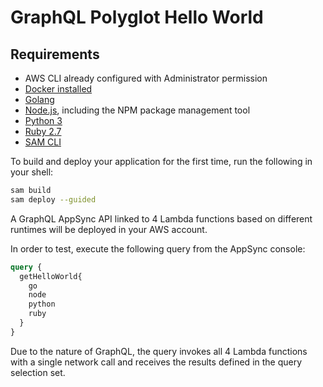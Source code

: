 # GraphQL Polyglot Hello World
 
## Requirements

* AWS CLI already configured with Administrator permission
* [Docker installed](https://www.docker.com/community-edition)
* [Golang](https://golang.org)
* [Node.js](https://nodejs.org/en/), including the NPM package management tool
* [Python 3](https://www.python.org/downloads/)
* [Ruby 2.7](https://www.ruby-lang.org/en/documentation/installation/)
* [SAM CLI](https://docs.aws.amazon.com/serverless-application-model/latest/developerguide/serverless-sam-cli-install.html)

To build and deploy your application for the first time, run the following in your shell:

```bash
sam build
sam deploy --guided
```

A GraphQL AppSync API linked to 4 Lambda functions based on different runtimes will be deployed in your AWS account.

In order to test, execute the following query from the AppSync console:

```GraphQL
query {
  getHelloWorld{
    go
    node
    python
    ruby
  }
}
```

Due to the nature of GraphQL, the query invokes all 4 Lambda functions with a single network call and receives the results defined in the query selection set.